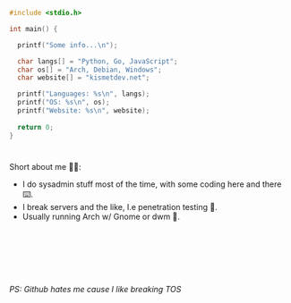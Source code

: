 ```c
#include <stdio.h>

int main() {

  printf("Some info...\n");

  char langs[] = "Python, Go, JavaScript";
  char os[] = "Arch, Debian, Windows";
  char website[] = "kismetdev.net";

  printf("Languages: %s\n", langs);
  printf("OS: %s\n", os);
  printf("Website: %s\n", website);
  
  return 0;
}

```

#
Short about me 👨‍💻:
- I do sysadmin stuff most of the time, with some coding here and there ⌨️.
- I break servers and the like, I.e penetration testing 🔨.
- Usually running Arch w/ Gnome or dwm 🐧.

<br>
<br>
<br>
<br>
<br>

*PS: Github hates me cause I like breaking TOS*
